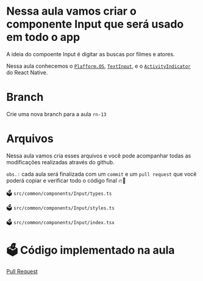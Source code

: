 # Nessa aula vamos criar o componente Input que será usado em todo o app

A ideia do compoente Input é digitar as buscas por filmes e atores.

Nessa aula conhecemos o [`Plafform.OS`](https://reactnative.dev/docs/platform), [`TextInput`](https://reactnative.dev/docs/textinput), e o [`ActivityIndicator`](https://reactnative.dev/docs/activityindicator) do React Native.
# Branch

Crie uma nova branch para a aula `rn-13`

# Arquivos

Nessa aula vamos cria esses arquivos e você pode acompanhar todas as modificações realizadas através do github.

`obs.:` cada aula será finalizada com um `commit` e um `pull request` que você poderá copiar e verificar todo o código final 🔥🤌


🗳️ `src/common/components/Input/types.ts`

🗳️ `src/common/components/Input/styles.ts`

🗳️ `src/common/components/Input/index.tsx`


# 🗳️ Código implementado na aula

[Pull Request](https://github.com/ismaelsousa/tv-maze-tutorial/pull/10)
